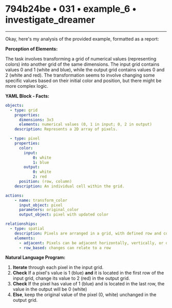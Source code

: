 # 794b24be • 031 • example_6 • investigate_dreamer

---
Okay, here's my analysis of the provided example, formatted as a report:

**Perception of Elements:**

The task involves transforming a grid of numerical values (representing colors) into another grid of the same dimensions. The input grid contains values 0 and 1 (white and blue), while the output grid contains values 0 and 2 (white and red). The transformation seems to involve changing some specific values based on their initial color and position, but there might be more complex logic.

**YAML Block - Facts:**



```yaml
objects:
  - type: grid
    properties:
      dimensions: 3x3
      elements: numerical values (0, 1 in input; 0, 2 in output)
    description: Represents a 2D array of pixels.

  - type: pixel
    properties:
      color:
        input:
            0: white
            1: blue
        output:
            0: white
            2: red
      position: (row, column)
    description: An individual cell within the grid.

actions:
    - name: transform_color
      input_object: pixel
      parameters: original_color
      output_object: pixel with updated color

relationships:
  - type: spatial
    description: Pixels are arranged in a grid, with defined row and column positions.
    elements:
      - adjacent: Pixels can be adjacent horizontally, vertically, or diagonally.
      - row_based: changes can relate to a row
```



**Natural Language Program:**

1.  **Iterate** through each pixel in the input grid.
2.  **Check** If a pixel's value is 1 (blue) **and** it is located in the first row of the input grid, change its value to 2 (red) in the output grid.
3.  **Check** If the pixel has value of 1 (blue) and is located in the last row, the value in the output will be 0 (white)
4.  **Else**, keep the original value of the pixel (0, white) unchanged in the output grid.

